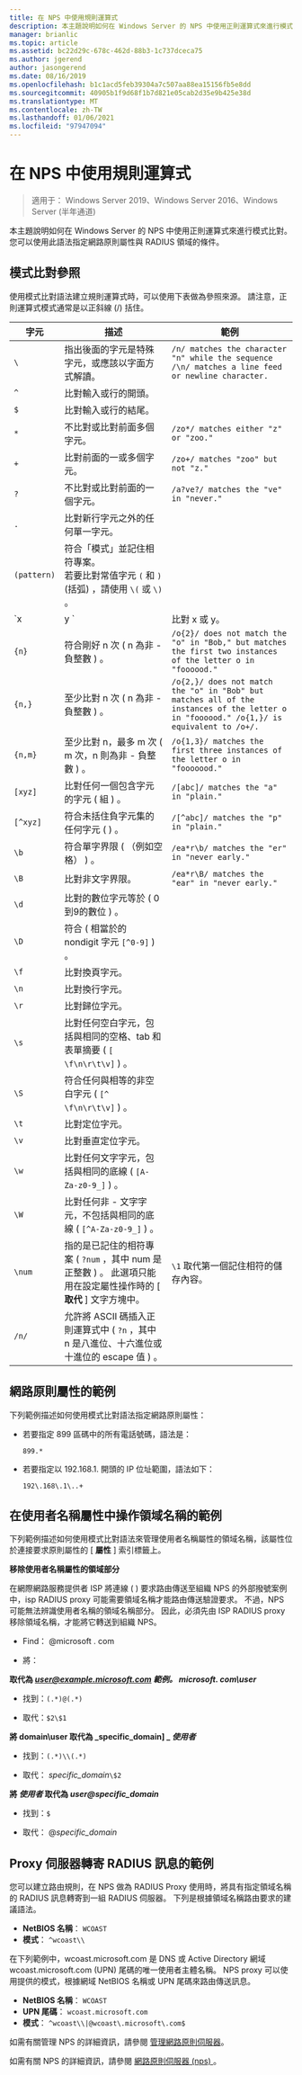```yaml
---
title: 在 NPS 中使用規則運算式
description: 本主題說明如何在 Windows Server 的 NPS 中使用正則運算式來進行模式比對。 您可以使用此語法指定網路原則屬性與 RADIUS 領域的條件。
manager: brianlic
ms.topic: article
ms.assetid: bc22d29c-678c-462d-88b3-1c737dceca75
ms.author: jgerend
author: jasongerend
ms.date: 08/16/2019
ms.openlocfilehash: b1c1acd5feb39304a7c507aa88ea15156fb5e8dd
ms.sourcegitcommit: 40905b1f9d68f1b7d821e05cab2d35e9b425e38d
ms.translationtype: MT
ms.contentlocale: zh-TW
ms.lasthandoff: 01/06/2021
ms.locfileid: "97947094"
---
```

# <a name="use-regular-expressions-in-nps"></a>在 NPS 中使用規則運算式

> 適用于： Windows Server 2019、Windows Server 2016、Windows Server (半年通道) 

本主題說明如何在 Windows Server 的 NPS 中使用正則運算式來進行模式比對。 您可以使用此語法指定網路原則屬性與 RADIUS 領域的條件。

## <a name="pattern-matching-reference"></a>模式比對參照

使用模式比對語法建立規則運算式時，可以使用下表做為參照來源。 請注意，正則運算式模式通常是以正斜線 (/) 括住。

|  字元  |  描述  |   範例                                                                 |
| ----------- | ------------- | ------------------------------------------------------------------------  |
|     `\ `     | 指出後面的字元是特殊字元，或應該以字面方式解讀。  | `/n/ matches the character "n" while the sequence /\n/ matches a line feed or newline character.`  |
|     `^`     |                                                                 比對輸入或行的開頭。                                                                  |                                                                 &nbsp;                                                                  |
|     `$`     |                                                                    比對輸入或行的結尾。                                                                     |                                                                 &nbsp;                                                                  |
|     `*`     |                                                             不比對或比對前面多個字元。                                                              |                                                  `/zo*/ matches either "z" or "zoo."`                                                   |
|     `+`     |                                                              比對前面的一或多個字元。                                                              |                                                   `/zo+/ matches "zoo" but not "z."`                                                    |
|     `?`     |                                                              不比對或比對前面的一個字元。                                                              |                                                 `/a?ve?/ matches the "ve" in "never."`                                                  |
|     `.`     |                                                           比對新行字元之外的任何單一字元。                                                           |                                                                 &nbsp;                                                                  |
| `(pattern)` |                         符合「模式」並記住相符專案。<br />若要比對常值字元 `(` 和 `)` (括弧) ，請使用 `\(` 或 `\)` 。                         |                                                                 &nbsp;                                                                  |
|   `x | y `  |                                                                               比對 x 或 y。                                                          |
|   `{n} `    |                                                          符合剛好 n 次 \( n 為非 \- 負整數 \) 。                                                           |               `/o{2}/ does not match the "o" in "Bob," but matches the first two instances of the letter o in "foooood."`               |
|   `{n,}`    |                                                          至少比對 n 次 \( n 為非 \- 負整數 \) 。                                                          | `/o{2,}/ does not match the "o" in "Bob" but matches all of the instances of the letter o in "foooood." /o{1,}/ is equivalent to /o+/.` |
|   `{n,m}`   |                                                至少比對 n，最多 m 次 \( m 次，n 則為非 \- 負整數 \) 。                                                |                               `/o{1,3}/ matches the first three instances of the letter o in "fooooood."`                               |
|   `[xyz]`   |                                                       比對任何一個包含字元的字元 \( 組 \) 。                                                        |                                                  `/[abc]/ matches the "a" in "plain."`                                                  |
|  `[^xyz]`   |                                                  符合未括住負字元集的任何字元 \( \) 。                                                  |                                                 `/[^abc]/ matches the "p" in "plain."`                                                  |
|    `\b`     |                                                              符合單字界限 \( （例如空格） \) 。                                                               |                                              `/ea*r\b/ matches the "er" in "never early."`                                              |
|    `\B`     |                                                                         比對非文字界限。                                                                          |                                             `/ea*r\B/ matches the "ear" in "never early."`                                              |
|    `\d`     |                                                       比對的數位字元等於 \( 0 到9的數位 \) 。                                                        |                                                                 &nbsp;                                                                  |
|    `\D`     |                                                           符合 \( 相當於的 nondigit 字元 `[^0-9]` \) 。                                                           |                                                                 &nbsp;                                                                  |
|    `\f`     |                                                                        比對換頁字元。                                                                        |                                                                 &nbsp;                                                                  |
|    `\n`     |                                                                        比對換行字元。                                                                        |                                                                 &nbsp;                                                                  |
|    `\r`     |                                                                     比對歸位字元。                                                                     |                                                                 &nbsp;                                                                  |
|    `\s`     |                                   比對任何空白字元，包括與相同的空格、tab 和表單摘要 \( `[ \f\n\r\t\v]` \) 。                                   |                                                                 &nbsp;                                                                  |
|    `\S`     |                                                  符合任何與相等的非空白字元 \( `[^ \f\n\r\t\v]` \) 。                                                   |                                                                 &nbsp;                                                                  |
|    `\t`     |                                                                           比對定位字元。                                                                           |                                                                 &nbsp;                                                                  |
|    `\v`     |                                                                      比對垂直定位字元。                                                                       |                                                                 &nbsp;                                                                  |
|    `\w`     |                                              比對任何文字字元，包括與相同的底線 \( `[A-Za-z0-9_]` \) 。                                              |                                                                 &nbsp;                                                                  |
|    `\W`     |                                           比對任何非 \- 文字字元，不包括與相同的底線 \( `[^A-Za-z0-9_]` \) 。                                           |                                                                 &nbsp;                                                                  |
|   `\num`    | 指的是已記住的相符專案 \( `?num` ，其中 num 是正整數 \) 。  此選項只能用在設定屬性操作時的 [ **取代** ] 文字方塊中。 |                                       `\1` 取代第一個記住相符的儲存內容。                                       |
|   `/n/ `    |                      允許將 ASCII 碼插入正則運算式中 \( `?n` ，其中 n 是八進位、十六進位或十進位的 escape 值 \) 。                       |                                                                 &nbsp;                                                                  |

## <a name="examples-for-network-policy-attributes"></a>網路原則屬性的範例

下列範例描述如何使用模式比對語法指定網路原則屬性：

- 若要指定 899 區碼中的所有電話號碼，語法是：

     `899.*`

- 若要指定以 192.168.1. 開頭的 IP 位址範圍，語法如下：

    `192\.168\.1\..+`

## <a name="examples-for-manipulation-of-the-realm-name-in-the-user-name-attribute"></a>在使用者名稱屬性中操作領域名稱的範例

下列範例描述如何使用模式比對語法來管理使用者名稱屬性的領域名稱，該屬性位於連接要求原則屬性的 [ **屬性** ] 索引標籤上。

**移除使用者名稱屬性的領域部分**

在網際網路服務提供者 ISP 將連線 \( \) 要求路由傳送至組織 NPS 的外部撥號案例中，isp RADIUS proxy 可能需要領域名稱才能路由傳送驗證要求。 不過，NPS 可能無法辨識使用者名稱的領域名稱部分。 因此，必須先由 ISP RADIUS proxy 移除領域名稱，才能將它轉送到組織 NPS。

- Find： @microsoft \. com

- 將：

**取代為 <em>user@example.microsoft.com</em> _範例。 microsoft. com\user_**

- 找到：`(.*)@(.*)`

- 取代：`$2\$1`



**將 domain\user 取代為 _specific_domain] \_ _使用者_**

- 找到：`(.*)\\(.*)`

- 取代： *specific_domain*`\$2`



<strong>將 *使用者* 取代為 *user@specific_domain</strong>*

- 找到：`$`

- 取代： @*specific_domain*

## <a name="example-for-radius-message-forwarding-by-a-proxy-server"></a>Proxy 伺服器轉寄 RADIUS 訊息的範例

您可以建立路由規則，在 NPS 做為 RADIUS Proxy 使用時，將具有指定領域名稱的 RADIUS 訊息轉寄到一組 RADIUS 伺服器。 下列是根據領域名稱路由要求的建議語法。

- **NetBIOS 名稱**： `WCOAST`
- **模式**：      `^wcoast\\`

在下列範例中，wcoast.microsoft.com 是 DNS 或 Active Directory 網域 wcoast.microsoft.com (UPN) 尾碼的唯一使用者主體名稱。 NPS proxy 可以使用提供的模式，根據網域 NetBIOS 名稱或 UPN 尾碼來路由傳送訊息。

- **NetBIOS 名稱**： `WCOAST`
- **UPN 尾碼**：   `wcoast.microsoft.com`
- **模式**：      `^wcoast\\|@wcoast\.microsoft\.com$`


如需有關管理 NPS 的詳細資訊，請參閱 [管理網路原則伺服器](nps-manage-top.md)。

如需有關 NPS 的詳細資訊，請參閱 [網路原則伺服器 (nps) ](nps-top.md)。
